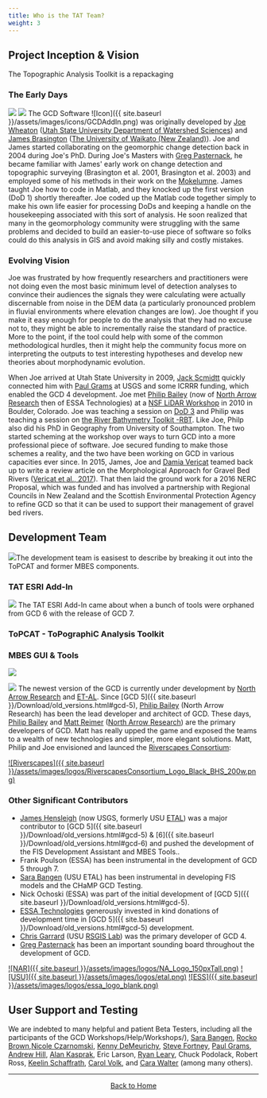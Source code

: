 ```yaml
---
title: Who is the TAT Team?
weight: 3
---
```


## Project Inception & Vision

The Topographic Analysis Toolkit is a repackaging

### The Early Days

<a href="http://joewheaton.org"><img class="float-left" src="{{ site.baseurl }}/assets/images/people/Wheaton_round.png"></a>
<a href="https://www.waikato.ac.nz/staff-profiles/people/jbrasing"><img class="float-right" src="{{ site.baseurl }}/assets/images/people/Brasington_round.png"></a>
The GCD Software ![Icon]({{ site.baseurl }}/assets/images/icons/GCDAddIn.png) was originally developed by [Joe Wheaton](http://www.joewheaton.org) ([Utah State University Department of Watershed Sciences](http://www.cnr.usu.edu/wats/)) and [James Brasington](https://www.waikato.ac.nz/staff-profiles/people/jbrasing) ([The University of Waikato (New Zealand)](https://www.waikato.ac.nz)). Joe and James started collaborating on the geomorphic change detection back in 2004 during Joe's PhD. During Joe's Masters with [Greg Pasternack](http://pasternack.ucdavis.edu/), he became familiar with James' early work on change detection and topographic surveying (Brasington et al. 2001, Brasington et al. 2003) and employed some of his methods in their work on the [Mokelumne](http://shira.lawr.ucdavis.edu/). James taught Joe how to code in Matlab, and they knocked up the first version (DoD 1) shortly thereafter. Joe coded up the Matlab code together simply to make his own life easier for processing DoDs and keeping a handle on the housekeeping associated with this sort of analysis. He soon realized that many in the geomorphology community were struggling with the same problems and decided to build an easier-to-use piece of software so folks could do this analysis in GIS and avoid making silly and costly mistakes.

### Evolving Vision

Joe was frustrated by how frequently researchers and practitioners were not doing even the most basic minimum level of detection analyses to convince their audiences the signals they were calculating were actually discernable from noise in the DEM data (a particularly pronounced problem in fluvial environments where elevation changes are low). Joe thought if you make it easy enough for people to do the analysis that they had no excuse not to, they might be able to incrementally raise the standard of practice. More to the point, if the tool could help with some of the common methodological hurdles, then it might help the community focus more on interpreting the outputs to test interesting hypotheses and develop new theories about morphodynamic evolution. 


When Joe arrived at Utah State University in 2009, [Jack Scmidtt](https://qcnr.usu.edu/directory/schmidt_jack) quickly connected him with [Paul Grams](https://www.usgs.gov/staff-profiles/paul-grams) at USGS and some ICRRR funding, which enabled the GCD 4 development. Joe met [Philip Bailey](http://northarrowresearch.com/#people) (now of [North Arrow Research](http://northarrowresearch.com) then of ESSA Technologies) at a [NSF LiDAR Workshop](http://www.opentopography.org/index.php/resources/short_courses/lidar2_2010/) in 2010 in Boulder, Colorado. Joe was teaching a session on [DoD 3](https://github.com/joewheaton/DoD) and Philip was teaching a session on [the River Bathymetry Toolkit -RBT](https://www.fs.fed.us/rm/boise/AWAE/projects/river_bathymetry_toolkit.shtml). Like Joe, Philp also did his PhD in Geography from University of Southampton. The two started scheming at the workshop over ways to turn GCD into a more professional piece of software. Joe secured funding to make those schemes a reality, and the two have been working on GCD in various capacities ever since. In 2015, James,  Joe and [Damia Vericat](http://www.damiavericat.eu/) teamed back up to write a review article on the Morphological Approach for Gravel Bed Rivers ([Vericat et al., 2017](http://etal.joewheaton.org/new-fhc-publications/gravel-bed-rivers-chapter-on-revisiting-the-morphological-approach-finally-out)). That then laid the ground work for a 2016 NERC Proposal, which was funded and has involved a partnership with Regional Councils in New Zealand and the Scottish Environmental Protection Agency to refine GCD so that it can be used to support their management of gravel bed rivers.      


## Development Team

<a href="http://northarrowresearch.com/#people"><img class="float-right" src="{{ site.baseurl }}/assets/images/people/Hensleigh_round_200.png"></a>The development team is easisest to describe by breaking it out into the ToPCAT and former MBES components.  

### TAT ESRI Add-In
<a href="http://northarrowresearch.com/#people"><img class="float-left" src="{{ site.baseurl }}/assets/images/people/Phlip_round.png"></a>  The TAT ESRI Add-In came about when a bunch of tools were orphaned from GCD 6 with the release of GCD 7.

### ToPCAT - ToPographiC Analysis Toolkit

### MBES GUI & Tools

<a href="http://northarrowresearch.com/#people"><img class="float-right" src="{{ site.baseurl }}/assets/images/people/Hensleigh_round_200.png"></a>

<a href="http://northarrowresearch.com/#people"><img class="float-right" src="{{ site.baseurl }}/assets/images/people/Matt_round.png"></a>
The newest version of the GCD is currently under development by [North Arrow Research](http://northarrowresearch.com/) and [ET-AL](http://etal.joewheaton.org/). Since [GCD 5]({{ site.baseurl }}/Download/old_versions.html#gcd-5),   [Philip Bailey](http://northarrowresearch.com/#people) (North Arrow Research) has been the lead developer and architect of GCD. These days, [Philip Bailey](http://northarrowresearch.com/#people) and [Matt Reimer](http://northarrowresearch.com/#people) ([North Arrow Research](http://northarrowresearch.com/)) are the primary developers of GCD.  Matt has really upped the game and exposed the teams to a wealth of new technologies and simpler, more elegant solutions. Matt, Philip and Joe envisioned and launced the [Riverscapes Consortium](http://riverscapes.xyz):

[![Riverscapes]({{ site.baseurl }}/assets/images/logos/RiverscapesConsortium_Logo_Black_BHS_200w.png)](http://riverscapes.xyz)


### Other Significant Contributors
- [James Hensleigh](http://etal.joewheaton.org/james-hensleigh.html) (now USGS, formerly USU [ETAL](http://etal.joewheaton.org)) was a major contributor to [GCD 5]({{ site.baseurl }}/Download/old_versions.html#gcd-5) & [6]({{ site.baseurl }}/Download/old_versions.html#gcd-6) and pushed the development of the FIS Development Assistant and MBES Tools..
- Frank Poulson (ESSA) has been instrumental in the development of GCD 5 through 7.
- [Sara Bangen](http://etal.joewheaton.org/sara-bangen1.html) (USU ETAL) has been instrumental in developing FIS models and the CHaMP GCD Testing.
- Nick Ochoski (ESSA) was part of the initial development of [GCD 5]({{ site.baseurl }}/Download/old_versions.html#gcd-5).
-  [ESSA Technologies](http://essa.com) generously invested in kind donations of development time in [GCD 5]({{ site.baseurl }}/Download/old_versions.html#gcd-5) development. 
-  [Chris Garrard](http://www.gis.usu.edu/~chrisg/) (USU [RSGIS Lab](http://www.gis.usu.edu/)) was the primary developer of GCD 4.
-  [Greg Pasternack](http://pasternack.ucdavis.edu/) has been an important sounding board throughout the development of GCD.

[![NAR]({{ site.baseurl }}/assets/images/logos/NA_Logo_150pxTall.png)](http://northarrowresearch.com/)
[![USU]({{ site.baseurl }}/assets/images/logos/etal.png)](http://etal.joewheaton.org)
[![ESS]({{ site.baseurl }}/assets/images/logos/essa_logo_blank.png)](http://essa.com)

## User Support and Testing

We are indebted to many helpful and patient Beta Testers, including all the participants of the GCD Workshops/Help/Workshops/), [Sara Bangen](http://etal.joewheaton.org/sara-bangen1.html), [Rocko Brown](http://www.fishsciences.net/rocko-brown-ph-d/),[Nicole Czarnomski](http://etal.joewheaton.org/nicole-czarnomski.html), [Kenny DeMeurichy](http://etal.joewheaton.org/kenny-demeurichy.html), [Steve Fortney](https://www.terraqua.biz/bios), [Paul Grams](https://www.usgs.gov/staff-profiles/paul-grams), [Andrew Hill](https://www.eco-logical-research.com/team), [Alan Kasprak](http://etal.joewheaton.org/alan-kasprak.html), Eric Larson, [Ryan Leary](https://digitalcommons.usu.edu/gradreports/351/), Chuck Podolack, Robert Ross, [Keelin Schaffrath](https://scholar.google.com/citations?user=IYnFqG0AAAAJ&hl=en), [Carol Volk](http://www.southforkresearch.org/), and [Cara Walter](http://oregonstate.edu/gradwater/cara-walter) (among many others). 

------
<div align="center">
    <a class="hollow button" href="{{ site.baseurl }}/"><i class="fa fa-chevron-circle-left"></i>  Back to Home </a>  
</div>